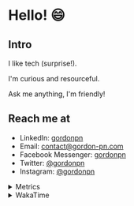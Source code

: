# Hello! 😄

## Intro

I like tech (surprise!).

I'm curious and resourceful.

Ask me anything, I'm friendly!

## Reach me at

- LinkedIn: [gordonpn](https://www.linkedin.com/in/gordonpn/)
- Email: [contact@gordon-pn.com](mailto:contact@gordon-pn.com)
- Facebook Messenger: [gordonpn](https://www.messenger.com/t/Gordonpn)
- Twitter: [@gordonpn](https://twitter.com/Gordonpn)
- Instagram: [@gordonpn](https://www.instagram.com/gordonpn/)

<details>
  <summary>Metrics</summary>

  <img align="center" src="https://github.com/gordonpn/gordonpn/blob/master/github-metrics.svg" alt="GitHub Metrics">

</details>

<details>
  <summary>WakaTime</summary>

  <!--START_SECTION:waka-->
📊 **This Week I Spent My Time On** 

```text
💬 Programming Languages: 
Java                     10 hrs 16 mins      ███████████████████░░░░░░   75.85 % 
XML                      1 hr 12 mins        ██░░░░░░░░░░░░░░░░░░░░░░░   08.91 % 
JSON                     42 mins             █░░░░░░░░░░░░░░░░░░░░░░░░   05.24 % 
TypeScript               26 mins             █░░░░░░░░░░░░░░░░░░░░░░░░   03.29 % 
ERB                      17 mins             █░░░░░░░░░░░░░░░░░░░░░░░░   02.21 % 

🔥 Editors: 
Intellijidea             13 hrs 15 mins      ████████████████████████░   97.85 % 
VS Code                  17 mins             █░░░░░░░░░░░░░░░░░░░░░░░░   02.15 % 
```


 Last Updated on 03/03/2024 16:18:51 UTC
<!--END_SECTION:waka-->
</details>
